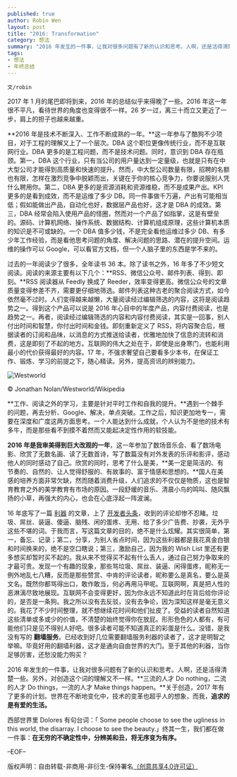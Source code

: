 ```yaml
---
published: true
author: Robin Wen
layout: post
title: "2016: Transformation"
category: 想法
summary: "2016 年发生的一件事，让我对很多问题有了新的认识和思考。人啊，还是活得清楚一些。另外，对创造这个词的理解又不一样。三流的人才 Do nothing，二流的人才 Do things，一流的人才 Make things happen。关于创造，2017 年有了更多的计划。世界在不断地变化中，技术的变革也超乎人的想象，而我，追求的是有爱的生活。西部世界里 Dolores 有句台词：「 Some people choose to see the ugliness in this world, the disarray. I choose to see the beauty.」终其一生，我们都在做一件事：在无穷的不确定性中，分辨美和丑，将无序变为有序。"
tags:
- 想法
- 年终总结
---
```


`文/robin`

2017 年 1 月的尾巴即将到来，2016 年的总结似乎来得晚了一些。2016 年这一年很不平凡，看待世界的角度也变得很不一样。26 岁一过，离三十而立又更近了一步，肩上的担子也越来越重。

**2016 年是技术不断深入、工作不断成熟的一年。**这一年参与了酷狗不少项目，对于工程的理解又上了一个层次。DBA 这个职位更像传统行业，而不是互联网行业。DBA 更多的是工程问题，而不是技术问题。同时，意识到 DBA 存在瓶颈。第一，DBA 这个行业，只有当公司的用户量达到一定量级，也就是只有在中大型公司才能得到高质量和快速的提升。然而，中大型公司数量有限，招聘的名额也有限，怎样在激烈竞争中脱颖而出，关键在于你的核心竞争力，你要说服别人凭什么聘用你。第二，DBA 更多的是资源消耗和资源维稳，而不是成果产出。KPI 更多的是看到成效，而不是运维了多少 DB。同一件事做千万遍，产出有可能相当低；假如能做出产品，自动化也好，数据层产品也好，这才是 DBA 的成效。第三，DBA 经常会陷入使用产品的怪圈，然而对一个产品了如指掌，这是有壁垒的。源码、计算机网络、操作系统、数据结构、计算机组成原理，这些计算机本质的知识是不可或缺的。一个 DBA 值多少钱，不是完全看他运维过多少 DB、有多少年工作经验，而是看他思考问题的角度、解决问题的思路、潜在的提升空间。运维的操作可以 Google，可以看官方文档，但一个人脑子里的东西是学不来的。

过去的一年阅读少了很多，全年读书 36 本。除了读书之外，16 年多了不少短文阅读。阅读的来源主要有以下几个：**RSS、微信公众号、邮件列表、得到、即刻。**RSS 阅读器从 Feedly 换成了 Reeder，效率变得更高。微信公众号的文章质量变得参差不齐，需要更仔细地筛选。邮件列表这种古老的聚合阅读方式，如今依然毫不过时。人们变得越来越懒，大量阅读经过编辑筛选的内容，这将是阅读趋势之一。得到这个产品可以说是 2016 年心目中的年度产品，内容付费阅读，也是趋势之一。再者，阅读经过编辑筛选的内容和内容付费阅读，其实是一回事，别人付出时间和智慧，你付出时间和金钱。即刻重新定义了 RSS，将内容聚合后，根据读者的订阅和品味，以消息的方式推送给读者，优雅地加快了信息的流转和消费，这是即刻了不起的地方。互联网的伟大之处在于，即使是出身寒门，也能利用最小的代价获得最好的内容。17 年，不强求奢望自己要看多少本书，在保证工作、锻炼、学习的前提之下，随心精读。另外，提高资讯的辨别能力。

![Westworld](https://cdn.dbarobin.com/WeB5WGr.jpg)

© Jonathan Nolan/Westworld/Wikipedia

**工作、阅读之外的学习，主要是针对平时工作和自我的提升。**遇到一个棘手的问题，再去分析、Google、解决，单点突破。工作之后，知识更加地专一，需要在深度和广度这两方面思考。一个人能达到什么成就，个人认为不是他的技术有多牛，而是那些看不到摸不着然而又能起决定性作用的软技能。

**2016 年是我审美得到巨大改观的一年**，这一年参加了数场音乐会、看了数场电影、欣赏了无数名画、读了无数首诗，写了数篇没有对外发表的乐评和影评，感动他人的同时感动了自己。欣赏的同时，思考了什么是美，**美一定是简洁的、有节奏的、自然的、让人觉得舒服的、有故事的、富于情感和思想的。**国人在美感的培养方面非常欠缺，然而随着消费升级，人们追求的不仅仅是物质，这也是智育教育之外的美学教育有市场的原因。一段舒缓的音乐、清晨小鸟的鸣叫、随风飘扬的小草，再强大的内心，也会在心底浮起一阵波澜。

16 年底写了一篇 [利器](https://dbarobin.com/2016/12/21/liqi-of-robinwen) 的文章，上了 [开发者头条](https://toutiao.io/posts/0netpt)，收到的评论却惨不忍睹。垃圾、屌丝、装逼、傻逼、脑残、闲的蛋疼、无用、给了多少广告费、抄袭，无外乎这些不堪的词。于我而言，写这篇文章的目的，绝不是什么炫耀。其实很简单，第一，备忘、记录；第二，分享，为别人省点时间，因为这些利器都是我花真金白银和时间换来的，绝不是空口瞎说；第三，激励自己，因为我的 Wish List 里还有更多想买却暂时买不起的。我从来不觉得买不起有什么丢人，通过自己努力争取来的才最可贵。发现一个有趣的现象，那些骂垃圾、屌丝、装逼、闲得蛋疼，昵称无一例外地乱七八糟，反而是那些赞赏、中肯的评论读者，昵称要么是真名，要么是英文名。既然你都骂得出口，敢作敢当，何必再用马甲呢。互联网啊，真是把人性的恶淋漓尽致地展现。互联网不会变得更好，因为你永远不知道此时在背后给你评论的，是否是一条狗。我之所以没有去反驳，没有去争论，因为深知这样是毫无意义的。我花了不少时间整理，就不想继续花时间和他们扯皮了。受益的读者自然知道这些清单或多或少的价值，不清楚的始终觉得你在放屁。形形色色的人都有，有可能他们只是见不得别人好吧。很多读者可能不知道真正的彩蛋是什么。没错，是我没有写的 **翻墙服务**。已经收到好几位需要翻墙服务利器的读者了，这才是明智之举嘛。毕竟好用的翻墙利器，这才是通向自由世界的大门。至于其他的利器，当你足够厉害，还愁没能力购买？

2016 年发生的一件事，让我对很多问题有了新的认识和思考。人啊，还是活得清楚一些。另外，对创造这个词的理解又不一样。**三流的人才 Do nothing，二流的人才 Do things，一流的人才 Make things happen。**关于创造，2017 年有了更多的计划。世界在不断地变化中，技术的变革也超乎人的想象，而我，**追求的是有爱的生活。**

西部世界里 Dolores 有句台词：「 Some people choose to see the ugliness in this world, the disarray. I choose to see the beauty.」终其一生，我们都在做一件事：**在无穷的不确定性中，分辨美和丑，将无序变为有序。**

–EOF–

版权声明：自由转载-非商用-非衍生-保持署名<a href="http://creativecommons.org/licenses/by-nc-nd/4.0/deed.zh" target="_blank">（创意共享4.0许可证）</a>
